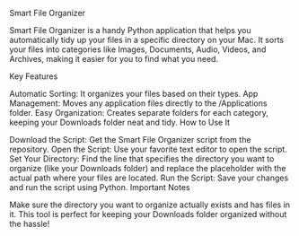Smart File Organizer

Smart File Organizer is a handy Python application that helps you automatically tidy up your files in a specific directory on your Mac. It sorts your files into categories like Images, Documents, Audio, Videos, and Archives, making it easier for you to find what you need.

Key Features

Automatic Sorting: It organizes your files based on their types.
App Management: Moves any application files directly to the /Applications folder.
Easy Organization: Creates separate folders for each category, keeping your Downloads folder neat and tidy.
How to Use It

Download the Script: Get the Smart File Organizer script from the repository.
Open the Script: Use your favorite text editor to open the script.
Set Your Directory: Find the line that specifies the directory you want to organize (like your Downloads folder) and replace the placeholder with the actual path where your files are located.
Run the Script: Save your changes and run the script using Python.
Important Notes

Make sure the directory you want to organize actually exists and has files in it.
This tool is perfect for keeping your Downloads folder organized without the hassle!
